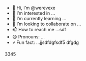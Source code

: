 - 👋 Hi, I’m @werevexe
- 👀 I’m interested in ...
- 🌱 I’m currently learning ...
- 💞️ I’m looking to collaborate on ...
- 📫 How to reach me ...sdf
- 😄 Pronouns: ...
- ⚡ Fun fact: ...jjsdfdgfsdf5
dfgdg
<!---ad
werevexe/werevexe is a ✨ special ✨ repository because its `README.md` (this file) appears on your GitHub profile.1234562
You can click the Preview link to take a look at your changes.
--->3345
